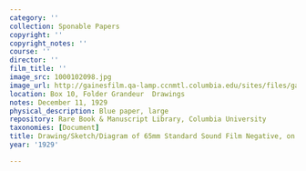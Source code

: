 ```yaml
---
category: ''
collection: Sponable Papers
copyright: ''
copyright_notes: ''
course: ''
director: ''
film_title: ''
image_src: 1000102098.jpg
image_url: http://gainesfilm.qa-lamp.ccnmtl.columbia.edu/sites/files/gainesfilm/images/1000102098.jpg
location: Box 10, Folder Grandeur  Drawings
notes: December 11, 1929
physical_description: Blue paper, large
repository: Rare Book & Manuscript Library, Columbia University
taxonomies: [Document]
title: Drawing/Sketch/Diagram of 65mm Standard Sound Film Negative, on blue paper
year: '1929'

---
```

